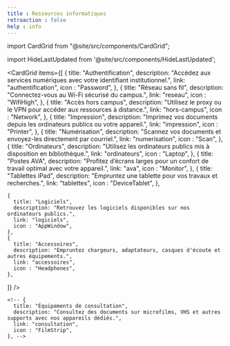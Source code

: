 ```yaml
---
title : Ressources informatiques
retroaction : false
help : info
---
```


import CardGrid from "@site/src/components/CardGrid";

import HideLastUpdated from '@site/src/components/HideLastUpdated';

<HideLastUpdated/>


<CardGrid
  items={[
    {
      title: "Authentification",
      description: "Accédez aux services numériques avec votre identifiant institutionnel.",
      link: "authentification",
      icon : "Password",
    },
    {
      title: "Réseau sans fil",
      description: "Connectez-vous au Wi-Fi sécurisé du campus.",
      link: "reseau",
      icon : "WifiHigh",
    },
    {
      title: "Accès hors campus",
      description: "Utilisez le proxy ou le VPN pour accéder aux ressources à distance.",
      link: "hors-campus",
      icon : "Network",
    },
    {
      title: "Impression",
      description: "Imprimez vos documents depuis les ordinateurs publics ou votre appareil.",
      link: "impression",
      icon : "Printer",
    },
    {
      title: "Numérisation",
      description: "Scannez vos documents et envoyez-les directement par courriel.",
      link: "numerisation",
      icon : "Scan",
    },
    {
      title: "Ordinateurs",
      description: "Utilisez les ordinateurs publics mis à disposition en bibliothèque.",
      link: "ordinateurs",
      icon : "Laptop",
    },
    {
      title: "Postes AVA",
      description: "Profitez d’écrans larges pour un confort de travail optimal avec votre appareil.",
      link: "ava",
      icon : "Monitor",
    },
    {
      title: "Tablettes iPad",
      description: "Empruntez une tablette pour vos travaux et recherches.",
      link: "tablettes",
      icon : "DeviceTablet",
    },

    {
      title: "Logiciels",
      description: "Retrouvez les logiciels disponibles sur nos ordinateurs publics.",
      link: "logiciels",
      icon : "AppWindow",
    },
    {
      title: "Accessoires",
      description: "Empruntez chargeurs, adaptateurs, casques d'écoute et autres équipements.",
      link: "accessoires",
      icon : "Headphones",
    },
  ]}
/>


    <!-- {
      title: "Équipements de consultation",
      description: "Consultez des documents sur microfilms, VHS et autres supports avec nos appareils dédiés.",
      link: "consultation",
      icon : "FilmStrip",
    }, -->